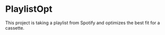 # PlaylistOpt
This project is taking a playlist from Spotify and optimizes the best fit for a cassette. 
